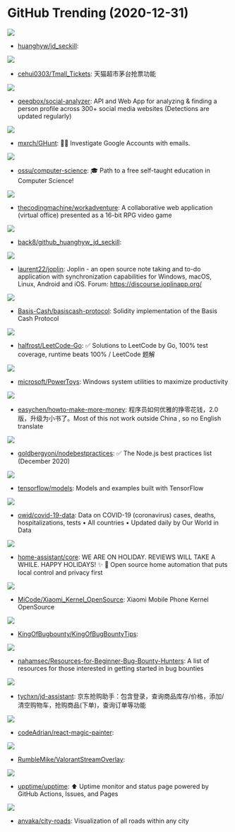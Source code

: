 # GitHub Trending (2020-12-31)

![](https://img.shields.io/badge/Python-New%202-green?style=flat-square&logo=appveyor)
- [huanghyw/jd_seckill](https://github.com/huanghyw/jd_seckill): 

![](https://img.shields.io/badge/JavaScript-New%20195-green?style=flat-square&logo=appveyor)
- [cehui0303/Tmall_Tickets](https://github.com/cehui0303/Tmall_Tickets): 天猫超市茅台抢票功能

![](https://img.shields.io/badge/JavaScript-New%20264-green?style=flat-square&logo=appveyor)
- [qeeqbox/social-analyzer](https://github.com/qeeqbox/social-analyzer): API and Web App for analyzing & finding a person profile across 300+ social media websites (Detections are updated regularly)

![](https://img.shields.io/badge/Python-New%20174-green?style=flat-square&logo=appveyor)
- [mxrch/GHunt](https://github.com/mxrch/GHunt): 🕵️‍♂️ Investigate Google Accounts with emails.

![](https://img.shields.io/badge/none-New%20703-green?style=flat-square&logo=appveyor)
- [ossu/computer-science](https://github.com/ossu/computer-science): 🎓 Path to a free self-taught education in Computer Science!

![](https://img.shields.io/badge/TypeScript-New%2070-green?style=flat-square&logo=appveyor)
- [thecodingmachine/workadventure](https://github.com/thecodingmachine/workadventure): A collaborative web application (virtual office) presented as a 16-bit RPG video game

![](https://img.shields.io/badge/Python-New%2054-green?style=flat-square&logo=appveyor)
- [back8/github_huanghyw_jd_seckill](https://github.com/back8/github_huanghyw_jd_seckill): 

![](https://img.shields.io/badge/JavaScript-New%2082-green?style=flat-square&logo=appveyor)
- [laurent22/joplin](https://github.com/laurent22/joplin): Joplin - an open source note taking and to-do application with synchronization capabilities for Windows, macOS, Linux, Android and iOS. Forum: https://discourse.joplinapp.org/

![](https://img.shields.io/badge/Solidity-New%205-green?style=flat-square&logo=appveyor)
- [Basis-Cash/basiscash-protocol](https://github.com/Basis-Cash/basiscash-protocol): Solidity implementation of the Basis Cash Protocol

![](https://img.shields.io/badge/Go-New%20183-green?style=flat-square&logo=appveyor)
- [halfrost/LeetCode-Go](https://github.com/halfrost/LeetCode-Go): ✅ Solutions to LeetCode by Go, 100% test coverage, runtime beats 100% / LeetCode 题解

![](https://img.shields.io/badge/C%2B%2B-New%20215-green?style=flat-square&logo=appveyor)
- [microsoft/PowerToys](https://github.com/microsoft/PowerToys): Windows system utilities to maximize productivity

![](https://img.shields.io/badge/PHP-New%20185-green?style=flat-square&logo=appveyor)
- [easychen/howto-make-more-money](https://github.com/easychen/howto-make-more-money): 程序员如何优雅的挣零花钱，2.0版，升级为小书了。Most of this not work outside China , so no English translate

![](https://img.shields.io/badge/JavaScript-New%20141-green?style=flat-square&logo=appveyor)
- [goldbergyoni/nodebestpractices](https://github.com/goldbergyoni/nodebestpractices): ✅ The Node.js best practices list (December 2020)

![](https://img.shields.io/badge/Python-New%2047-green?style=flat-square&logo=appveyor)
- [tensorflow/models](https://github.com/tensorflow/models): Models and examples built with TensorFlow

![](https://img.shields.io/badge/Python-New%2046-green?style=flat-square&logo=appveyor)
- [owid/covid-19-data](https://github.com/owid/covid-19-data): Data on COVID-19 (coronavirus) cases, deaths, hospitalizations, tests • All countries • Updated daily by Our World in Data

![](https://img.shields.io/badge/Python-New%20114-green?style=flat-square&logo=appveyor)
- [home-assistant/core](https://github.com/home-assistant/core): WE ARE ON HOLIDAY. REVIEWS WILL TAKE A WHILE. HAPPY HOLIDAYS! ✨ 🏡 Open source home automation that puts local control and privacy first

![](https://img.shields.io/badge/none-New%2048-green?style=flat-square&logo=appveyor)
- [MiCode/Xiaomi_Kernel_OpenSource](https://github.com/MiCode/Xiaomi_Kernel_OpenSource): Xiaomi Mobile Phone Kernel OpenSource

![](https://img.shields.io/badge/none-New%2039-green?style=flat-square&logo=appveyor)
- [KingOfBugbounty/KingOfBugBountyTips](https://github.com/KingOfBugbounty/KingOfBugBountyTips): 

![](https://img.shields.io/badge/none-New%2053-green?style=flat-square&logo=appveyor)
- [nahamsec/Resources-for-Beginner-Bug-Bounty-Hunters](https://github.com/nahamsec/Resources-for-Beginner-Bug-Bounty-Hunters): A list of resources for those interested in getting started in bug bounties

![](https://img.shields.io/badge/Python-New%2069-green?style=flat-square&logo=appveyor)
- [tychxn/jd-assistant](https://github.com/tychxn/jd-assistant): 京东抢购助手：包含登录，查询商品库存/价格，添加/清空购物车，抢购商品(下单)，查询订单等功能

![](https://img.shields.io/badge/TypeScript-New%2025-green?style=flat-square&logo=appveyor)
- [codeAdrian/react-magic-painter](https://github.com/codeAdrian/react-magic-painter): 

![](https://img.shields.io/badge/C%23-New%2058-green?style=flat-square&logo=appveyor)
- [RumbleMike/ValorantStreamOverlay](https://github.com/RumbleMike/ValorantStreamOverlay): 

![](https://img.shields.io/badge/none-New%20298-green?style=flat-square&logo=appveyor)
- [upptime/upptime](https://github.com/upptime/upptime): ⬆️ Uptime monitor and status page powered by GitHub Actions, Issues, and Pages

![](https://img.shields.io/badge/JavaScript-New%2026-green?style=flat-square&logo=appveyor)
- [anvaka/city-roads](https://github.com/anvaka/city-roads): Visualization of all roads within any city


